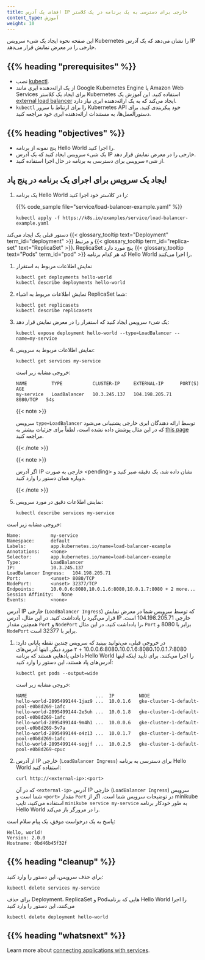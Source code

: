```yaml
---
title: افشای یک آدرس IP خارجی برای دسترسی به یک برنامه در یک کلاستر
content_type: آموزش
weight: 10
---
```


<!-- overview -->

این صفحه نحوه ایجاد یک شیء سرویس Kubernetes را نشان می‌دهد که یک آدرس IP خارجی را در معرض نمایش قرار می‌دهد.


## {{% heading "prerequisites" %}}




*  نصب [kubectl](/docs/tasks/tools/).
* از یک ارائه‌دهنده ابری مانند Google Kubernetes Engine یا Amazon Web Services برای ایجاد یک کلاستر Kubernetes استفاده کنید. این آموزش یک [external load balancer](/docs/tasks/access-application-cluster/create-external-load-balancer/) ایجاد می‌کند که به یک ارائه‌دهنده ابری نیاز دارد.
* `kubectl` را برای ارتباط با سرور Kubernetes API خود پیکربندی کنید. برای دستورالعمل‌ها، به مستندات ارائه‌دهنده ابری خود مراجعه کنید.

## {{% heading "objectives" %}}

* پنج نمونه از برنامه Hello World را اجرا کنید.
* یک شیء سرویس ایجاد کنید که یک آدرس IP خارجی را در معرض نمایش قرار دهد.
* از شیء سرویس برای دسترسی به برنامه در حال اجرا استفاده کنید.

<!-- lessoncontent -->

## ایجاد یک سرویس برای اجرای یک برنامه در پنج پاد

1. یک برنامه Hello World را در کلاستر خود اجرا کنید:


   {{% code_sample file="service/load-balancer-example.yaml" %}}

   ```shell
   kubectl apply -f https://k8s.io/examples/service/load-balancer-example.yaml
   ```
  دستور قبلی یک ایجاد می‌کند
   {{< glossary_tooltip text="Deployment" term_id="deployment" >}}
   و مرتبط
   {{< glossary_tooltip term_id="replica-set" text="ReplicaSet" >}}.
   ReplicaSet پنج مورد دارد
   {{< glossary_tooltip text="Pods" term_id="pod" >}}
   که هر کدام برنامه Hello World را اجرا می‌کنند.

1. نمایش اطلاعات مربوط به استقرار

   ```shell
   kubectl get deployments hello-world
   kubectl describe deployments hello-world
   ```

1. نمایش اطلاعات مربوط به اشیاء ReplicaSet شما:

   ```shell
   kubectl get replicasets
   kubectl describe replicasets
   ```

1. یک شیء سرویس ایجاد کنید که استقرار را در معرض نمایش قرار دهد:

   ```shell
   kubectl expose deployment hello-world --type=LoadBalancer --name=my-service
   ```

1. نمایش اطلاعات مربوط به سرویس:

   ```shell
   kubectl get services my-service
   ```

   خروجی مشابه زیر است:

   ```console
   NAME         TYPE           CLUSTER-IP     EXTERNAL-IP      PORT(S)    AGE
   my-service   LoadBalancer   10.3.245.137   104.198.205.71   8080/TCP   54s
   ```

   {{< note >}}

   سرویس `type=LoadBalancer` توسط ارائه دهندگان ابری خارجی پشتیبانی می‌شود که در این مثال پوشش داده نشده است، لطفاً برای جزئیات بیشتر به [this page](/docs/concepts/services-networking/service/#loadbalancer) مراجعه کنید.

   {{< /note >}}

   {{< note >}}

   اگر آدرس IP خارجی به صورت \<pending\> نشان داده شد، یک دقیقه صبر کنید و دوباره همان دستور را وارد کنید.



   {{< /note >}}

1. نمایش اطلاعات دقیق در مورد سرویس:

   ```shell
   kubectl describe services my-service
   ```

  خروجی مشابه زیر است:


   ```console
   Name:           my-service
   Namespace:      default
   Labels:         app.kubernetes.io/name=load-balancer-example
   Annotations:    <none>
   Selector:       app.kubernetes.io/name=load-balancer-example
   Type:           LoadBalancer
   IP:             10.3.245.137
   LoadBalancer Ingress:   104.198.205.71
   Port:           <unset> 8080/TCP
   NodePort:       <unset> 32377/TCP
   Endpoints:      10.0.0.6:8080,10.0.1.6:8080,10.0.1.7:8080 + 2 more...
   Session Affinity:   None
   Events:         <none>
   ```
   آدرس IP خارجی (`LoadBalancer Ingress`) که توسط سرویس شما در معرض نمایش قرار می‌گیرد را یادداشت کنید. در این مثال، آدرس IP خارجی 104.198.205.71 است.
همچنین مقدار `Port` و `NodePort` را یادداشت کنید. در این مثال، `Port` برابر با 8080 و `NodePort` برابر با 32377 است.

1. در خروجی قبلی، می‌توانید ببینید که سرویس چندین نقطه پایانی دارد:
10.0.0.6:8080،10.0.1.6:8080،10.0.1.7:8080 + ۲ مورد دیگر. اینها آدرس‌های داخلی پادهایی هستند که برنامه Hello World را اجرا می‌کنند. برای تأیید اینکه اینها آدرس‌های پاد هستند، این دستور را وارد کنید:

   ```shell
   kubectl get pods --output=wide
   ```

   خروجی مشابه زیر است:


   ```console
   NAME                         ...  IP         NODE
   hello-world-2895499144-1jaz9 ...  10.0.1.6   gke-cluster-1-default-pool-e0b8d269-1afc
   hello-world-2895499144-2e5uh ...  10.0.1.8   gke-cluster-1-default-pool-e0b8d269-1afc
   hello-world-2895499144-9m4h1 ...  10.0.0.6   gke-cluster-1-default-pool-e0b8d269-5v7a
   hello-world-2895499144-o4z13 ...  10.0.1.7   gke-cluster-1-default-pool-e0b8d269-1afc
   hello-world-2895499144-segjf ...  10.0.2.5   gke-cluster-1-default-pool-e0b8d269-cpuc
   ```

1. از آدرس IP خارجی (`LoadBalancer Ingress`) برای دسترسی به برنامه Hello World استفاده کنید:

   ```shell
   curl http://<external-ip>:<port>
   ```

   که در آن `<external-ip>` آدرس IP خارجی (`LoadBalancer Ingress`) سرویس شما است و `<port>` مقدار `Port` در توضیحات سرویس شما است.
اگر از minikube استفاده می‌کنید، تایپ `minikube service my-service` به طور خودکار برنامه Hello World را در مرورگر باز می‌کند.

  پاسخ به یک درخواست موفق، یک پیام سلام است:

   ```shell
   Hello, world!
   Version: 2.0.0
   Hostname: 0bd46b45f32f
   ```

## {{% heading "cleanup" %}}

برای حذف سرویس، این دستور را وارد کنید:

```shell
kubectl delete services my-service
```

برای حذف Deployment، ReplicaSet و Podهایی که برنامه Hello World را اجرا می‌کنند، این دستور را وارد کنید

```shell
kubectl delete deployment hello-world
```

## {{% heading "whatsnext" %}}

Learn more about
[connecting applications with services](/docs/tutorials/services/connect-applications-service/).

